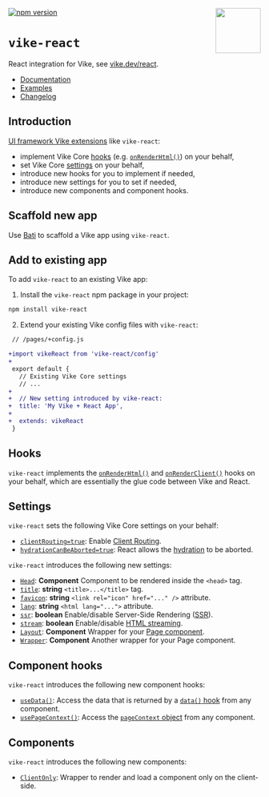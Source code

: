 <!-- WARNING: keep links absolute in this file so they work on NPM too -->

[<img src="https://vike.dev/vike-readme.svg" align="right" height="90">](https://vike.dev)
[![npm version](https://img.shields.io/npm/v/vike-react)](https://www.npmjs.com/package/vike-react)

# `vike-react`

React integration for Vike, see [vike.dev/react](https://vike.dev/react).

- [Documentation](https://vike.dev)
- [Examples](https://github.com/vikejs/vike-react/tree/main/examples)
- [Changelog](https://github.com/vikejs/vike-react/blob/main/packages/vike-react/CHANGELOG.md)

## Introduction

[UI framework Vike extensions](https://vike.dev/extensions) like `vike-react`:
* implement Vike Core [hooks](https://vike.dev/hooks) (e.g. [`onRenderHtml()`](https://vike.dev/onRenderHtml)) on your
  behalf,
* set Vike Core [settings](https://vike.dev/settings) on your behalf,
* introduce new hooks for you to implement if needed,
* introduce new settings for you to set if needed,
* introduce new components and component hooks.

## Scaffold new app

Use [Bati](https://batijs.github.io/) to scaffold a Vike app using `vike-react`.

## Add to existing app

To add `vike-react` to an existing Vike app:

1. Install the `vike-react` npm package in your project:

```bash
npm install vike-react
```

2. Extend your existing Vike config files with `vike-react`:

```diff
 // /pages/+config.js

+import vikeReact from 'vike-react/config'
+
 export default {
   // Existing Vike Core settings
   // ...
+
+  // New setting introduced by vike-react:
+  title: 'My Vike + React App',
+
+  extends: vikeReact
 }
```

## Hooks

`vike-react` implements the [`onRenderHtml()`](https://vike.dev/onRenderHtml) and
[`onRenderClient()`](https://vike.dev/onRenderClient) hooks on your behalf, which are essentially the glue code between
Vike and React.

## Settings

`vike-react` sets the following Vike Core settings on your behalf:

* [`clientRouting=true`](https://vike.dev/clientRouting): Enable [Client Routing](https://vike.dev/client-routing).
* [`hydrationCanBeAborted=true`](https://vike.dev/hydrationCanBeAborted): React allows the
  [hydration](https://vike.dev/hydration) to be aborted.

`vike-react` introduces the following new settings:

* [`Head`](https://vike.dev/head): **Component** Component to be rendered inside the `<head>` tag.
* [`title`](https://vike.dev/head): **string** `<title>...</title>` tag.
* [`favicon`](https://vike.dev/head): **string** `<link rel="icon" href="..." />` attribute.
* [`lang`](https://vike.dev/lang): **string** `<html lang="...">` attribute.
* [`ssr`](https://vike.dev/ssr): **boolean** Enable/disable Server-Side Rendering
  ([SSR](https://vike.dev/render-modes)).
* [`stream`](https://vike.dev/stream): **boolean** Enable/disable [HTML streaming](https://vike.dev/streaming).
* [`Layout`](https://vike.dev/Layout): **Component** Wrapper for your [Page component](https://vike.dev/Page).
* [`Wrapper`](https://vike.dev/Wrapper): **Component** Another wrapper for your Page component.

## Component hooks

`vike-react` introduces the following new component hooks:

* [`useData()`](https://vike.dev/useData): Access the data that is returned by a [`data()` hook](https://vike.dev/data)
  from any component.
* [`usePageContext()`](https://vike.dev/usePageContext): Access the [`pageContext` object](https://vike.dev/pageContext)
  from any component.

## Components

`vike-react` introduces the following new components:

* [`ClientOnly`](https://vike.dev/ClientOnly): Wrapper to render and load a component only on the client-side.
